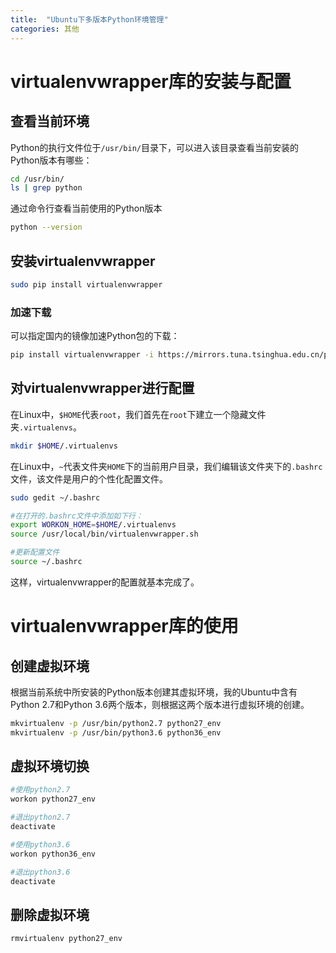 ```yaml
---
title:  "Ubuntu下多版本Python环境管理"
categories: 其他
---
```


# virtualenvwrapper库的安装与配置

## 查看当前环境

Python的执行文件位于`/usr/bin/`目录下，可以进入该目录查看当前安装的Python版本有哪些：

```bash
cd /usr/bin/
ls | grep python
```
通过命令行查看当前使用的Python版本

```bash
python --version
```

## 安装virtualenvwrapper

```bash
sudo pip install virtualenvwrapper
```

### 加速下载

可以指定国内的镜像加速Python包的下载：

```bash
pip install virtualenvwrapper -i https://mirrors.tuna.tsinghua.edu.cn/pypi/web/simple/
```

## 对virtualenvwrapper进行配置

在Linux中，`$HOME`代表`root`，我们首先在`root`下建立一个隐藏文件夹`.virtualenvs`。

```bash
mkdir $HOME/.virtualenvs
```

在Linux中，`~`代表文件夹`HOME`下的当前用户目录，我们编辑该文件夹下的`.bashrc`文件，该文件是用户的个性化配置文件。

```bash
sudo gedit ~/.bashrc

#在打开的.bashrc文件中添加如下行：
export WORKON_HOME=$HOME/.virtualenvs
source /usr/local/bin/virtualenvwrapper.sh

#更新配置文件
source ~/.bashrc
```

这样，virtualenvwrapper的配置就基本完成了。

# virtualenvwrapper库的使用

## 创建虚拟环境

根据当前系统中所安装的Python版本创建其虚拟环境，我的Ubuntu中含有Python 2.7和Python 3.6两个版本，则根据这两个版本进行虚拟环境的创建。

```bash
mkvirtualenv -p /usr/bin/python2.7 python27_env
mkvirtualenv -p /usr/bin/python3.6 python36_env
```

## 虚拟环境切换

```bash
#使用python2.7
workon python27_env

#退出python2.7
deactivate

#使用python3.6
workon python36_env

#退出python3.6
deactivate
```

## 删除虚拟环境

```bash
rmvirtualenv python27_env
```